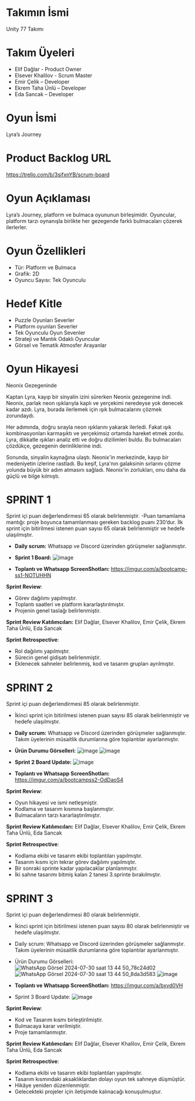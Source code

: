 # Takımın İsmi
Unity 77 Takımı
# Takım Üyeleri
- Elif Dağlar - Product Owner
- Elsever Khalilov  - Scrum Master
- Emir Çelik – Developer
- Ekrem Taha Ünlü – Developer
- Eda Sancak – Developer
# Oyun İsmi
Lyra’s Journey
# Product Backlog URL
https://trello.com/b/3sifxnYB/scrum-board
# Oyun Açıklaması
Lyra’s Journey, platform ve bulmaca oyununun birleşimidir. Oyuncular, platform tarzı oynanışla birlikte her gezegende farklı bulmacaları çözerek ilerlerler.
# Oyun Özellikleri
-	Tür: Platform ve Bulmaca
-	Grafik: 2D
-	Oyuncu Sayısı: Tek Oyunculu
# Hedef Kitle
-	Puzzle Oyunları Severler
-	Platform oyunları Severler
-	Tek Oyunculu Oyun Sevenler
-	Strateji ve Mantık Odaklı Oyuncular
-	Görsel ve Tematik Atmosfer Arayanlar
# Oyun Hikayesi
Neonix Gezegeninde

Kaptan Lyra, kayıp bir sinyalin izini sürerken Neonix gezegenine indi. Neonix, parlak neon ışıklarıyla kaplı ve yerçekimi neredeyse yok denecek kadar azdı. Lyra, burada ilerlemek için ışık bulmacalarını çözmek zorundaydı. 

Her adımında, doğru sırayla neon ışıklarını yakarak ilerledi. Fakat ışık kombinasyonları karmaşıktı ve yerçekimsiz ortamda hareket etmek zordu. Lyra, dikkatle ışıkları analiz etti ve doğru dizilimleri buldu. Bu bulmacaları çözdükçe, gezegenin derinliklerine indi.

Sonunda, sinyalin kaynağına ulaştı. Neonix'in merkezinde, kayıp bir medeniyetin izlerine rastladı. Bu keşif, Lyra'nın galaksinin sırlarını çözme yolunda büyük bir adım atmasını sağladı. Neonix'in zorlukları, onu daha da güçlü ve bilge kılmıştı.
# SPRINT 1
Sprint içi puan değerlendirmesi 65 olarak belirlenmiştir.
-Puan tamamlama mantığı: proje boyunca tamamlanması gereken backlog puanı 230’dur.  İlk sprint için bitirilmesi istenen puan sayısı 65 olarak belirlenmiştir ve hedefe ulaşılmıştır.

- **Daily scrum:** Whatsapp ve Discord üzerinden görüşmeler sağlanmıştır.
- **Sprint 1 Board:**
  ![image](https://github.com/user-attachments/assets/5bf90536-4d06-4892-97dc-b3999f7a6a41)

- **Toplantı ve Whatsapp ScreenShotları:**
https://imgur.com/a/bootcamp-ss1-NOTUHHN


**Sprint Review**: 
-	Görev dağılımı yapılmıştır.
-	Toplantı saatleri ve platform kararlaştırılmıştır.
-	Projenin genel taslağı belirlenmiştir.

**Sprint Review Katılımcıları:** Elif Dağlar, Elsever Khalilov, Emir Çelik, Ekrem Taha Ünlü, Eda Sancak

**Sprint Retrospective**:
-	Rol dağılımı yapılmıştır.
-	Sürecin genel gidişatı belirlenmiştir.
-	Eklenecek sahneler belirlenmiş, kod ve tasarım grupları ayrılmıştır.

  # SPRINT 2
Sprint içi puan değerlendirmesi 85 olarak belirlenmiştir.
- İkinci sprint için bitirilmesi istenen puan sayısı 85 olarak belirlenmiştir ve hedefe ulaşılmıştır.
- **Daily scrum:** Whatsapp ve Discord üzerinden görüşmeler sağlanmıştır. Takım üyelerinin müsaitlik durumlarına göre toplantılar ayarlanmıştır.
- **Ürün Durumu Görselleri:** ![image](https://github.com/user-attachments/assets/15c97ba0-9fa0-4cbf-acb8-45aa48ba36c9)
  ![image](https://github.com/user-attachments/assets/7d9fcaa0-0ccd-49c2-ac2d-423acddf7cbc)
  


   
- **Sprint 2 Board Update:** ![image](https://github.com/user-attachments/assets/c2f78410-ec78-4f31-a8c8-3d31b7a8b5b2)
  


- **Toplantı ve Whatsapp ScreenShotları:**
https://imgur.com/a/bootcampss2-OdDaoS4


**Sprint Review**: 
-	Oyun hikayesi ve ismi netleşmiştir.
-	Kodlama ve tasarım kısmına başlanmıştır.
-	Bulmacaların tarzı kararlaştırılmıştır.

**Sprint Review Katılımcıları:** Elif Dağlar, Elsever Khalilov, Emir Çelik, Ekrem Taha Ünlü, Eda Sancak

**Sprint Retrospective**:
-	Kodlama ekibi ve tasarım ekibi toplantıları yapılmıştır.
-	Tasarım kısmı için tekrar görev dağılımı yapılmıştır.
-	Bir sonraki sprinte kadar yapılacaklar planlanmıştır.
-	İki sahne tasarımı bitmiş kalan 2 tanesi 3.sprinte bırakılmıştır.

# SPRINT 3
Sprint içi puan değerlendirmesi 80 olarak belirlenmiştir.
- İkinci sprint için bitirilmesi istenen puan sayısı 80 olarak belirlenmiştir ve hedefe ulaşılmıştır.
- Daily scrum: Whatsapp ve Discord üzerinden görüşmeler sağlanmıştır. Takım üyelerinin müsaitlik durumlarına göre toplantılar ayarlanmıştır.
- Ürün Durumu Görselleri:![WhatsApp Görsel 2024-07-30 saat 13 44 50_78c24d02](https://github.com/user-attachments/assets/002ba71a-3845-4ee4-ab5d-d88061ed4b2d)
![WhatsApp Görsel 2024-07-30 saat 13 44 50_8da3d583](https://github.com/user-attachments/assets/10841124-e7a6-4cb3-94db-814d3b26a1ad)
![image](https://github.com/user-attachments/assets/15c97ba0-9fa0-4cbf-acb8-45aa48ba36c9)



- **Toplantı ve Whatsapp ScreenShotları:**
https://imgur.com/a/bxvd0VH

- Sprint 3 Board Update:
![image](https://github.com/user-attachments/assets/71856577-1945-4b68-b549-d9ce1b37ae6a)



**Sprint Review**: 
-	Kod ve Tasarım kısmı birleştirilmiştir.
-	Bulmacaya karar verilmiştir.
-	Proje tamamlanmıştır.

**Sprint Review Katılımcıları:** Elif Dağlar, Elsever Khalilov, Emir Çelik, Ekrem Taha Ünlü, Eda Sancak

**Sprint Retrospective**:
-	Kodlama ekibi ve tasarım ekibi toplantıları yapılmıştır.
-	Tasarım kısmındaki aksaklıklardan dolayı oyun tek sahneye düşmüştür.
-	Hikâye yeniden düzenlenmiştir.
-	Gelecekteki projeler için iletişimde kalınacağı konuşulmuştur. 



